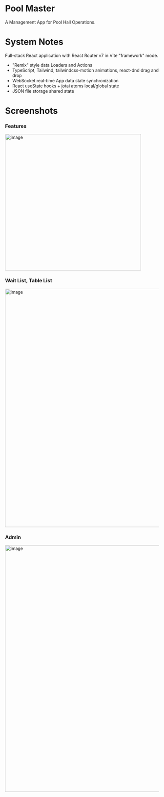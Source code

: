 # Pool Master

A Management App for Pool Hall Operations.

# System Notes

Full-stack React application with React Router v7 in Vite "framework" mode.

* "Remix" style data Loaders and Actions
* TypeScript, Tailwind, tailwindcss-motion animations, react-dnd drag and drop
* WebSocket real-time App data state synchronization
* React useState hooks + jotai atoms local/global state
* JSON file storage shared state

# Screenshots

### Features
<img width="445" alt="image" src="https://github.com/user-attachments/assets/98e0779b-3bb0-4c27-98fb-af5216b5ccb4" />

### Wait List, Table List
<img width="778" alt="image" src="https://github.com/user-attachments/assets/4c549831-8fa7-4e2f-86dc-4b7f2016b70a" />

### Admin

<img width="805" alt="image" src="https://github.com/user-attachments/assets/9d55a57e-8eaf-4ad9-b547-a29b77a7ef3b" />


